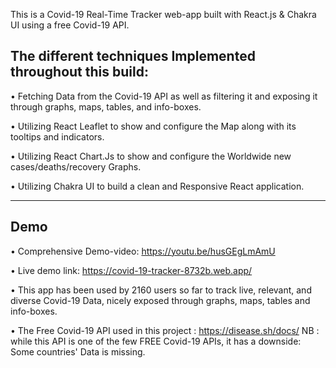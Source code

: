 This is a Covid-19 Real-Time Tracker web-app built with React.js & Chakra UI using a free Covid-19 API.

## The different techniques Implemented throughout this build:

• Fetching Data from the Covid-19 API as well as filtering it and exposing it through graphs, maps, tables, and info-boxes.

• Utilizing React Leaflet to show and configure the Map along with its tooltips and indicators.

• Utilizing React Chart.Js to show and configure the Worldwide new cases/deaths/recovery Graphs.

• Utilizing Chakra UI to build a clean and Responsive React application.

---------------------------------------

## Demo

• Comprehensive Demo-video: https://youtu.be/husGEgLmAmU

• Live demo link: https://covid-19-tracker-8732b.web.app/

• This app has been used by 2160 users so far to track live, relevant, and diverse Covid-19 Data, nicely exposed through graphs, maps, tables and info-boxes.

• The Free Covid-19 API used in this project : https://disease.sh/docs/
  NB : while this API is one of the few FREE Covid-19 APIs, 
       it has a downside: Some countries' Data is missing.
  
 
 
  

